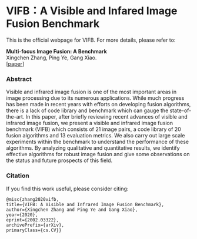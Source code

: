 # VIFB：A Visible and Infared Image Fusion Benchmark

This is the official webpage for VIFB. For more details, please refer to: 
 
**Multi-focus Image Fusion: A Benchmark**  
Xingchen Zhang, Ping Ye, Gang Xiao.  
[[paper](https://arxiv.org/abs/2002.03322)]

### Abstract
Visible and infrared image fusion is one of the most important areas in image processing due to its numerous applications. While much progress has been made in recent years with efforts on developing fusion algorithms, there is a lack of code library and benchmark which can gauge the state-of-the-art. In this paper, after briefly reviewing recent advances of visible and infrared image fusion, we present a visible and infrared image fusion benchmark (VIFB) which consists of 21 image pairs, a code library of 20 fusion algorithms and 13 evaluation metrics. We also carry out large scale experiments within the benchmark to understand the performance of these algorithms. By analyzing qualitative and quantitative results, we identify effective algorithms for robust image fusion and give some observations on the status and future prospects of this field.


### Citation
If you find this work useful, please consider citing:
    
    @misc{zhang2020vifb,
    title={VIFB: A Visible and Infrared Image Fusion Benchmark},
    author={Xingchen Zhang and Ping Ye and Gang Xiao},
    year={2020},
    eprint={2002.03322},
    archivePrefix={arXiv},
    primaryClass={cs.CV}}